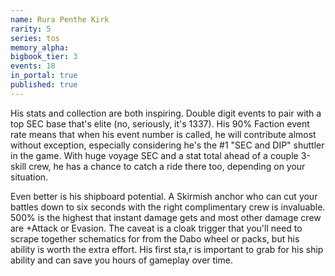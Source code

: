 ```yaml
---
name: Rura Penthe Kirk
rarity: 5
series: tos
memory_alpha:
bigbook_tier: 3
events: 18
in_portal: true
published: true
---
```


His stats and collection are both inspiring. Double digit events to pair with a top SEC base that's elite (no, seriously, it's 1337). His 90% Faction event rate means that when his event number is called, he will contribute almost without exception, especially considering he's the #1 "SEC and DIP" shuttler in the game. With huge voyage SEC and a stat total ahead of a couple 3-skill crew, he has a chance to catch a ride there too, depending on your situation.

Even better is his shipboard potential. A Skirmish anchor who can cut your battles down to six seconds with the right complimentary crew is invaluable. 500% is the highest that instant damage gets and most other damage crew are +Attack or Evasion. The caveat is a cloak trigger that you'll need to scrape together schematics for from the Dabo wheel or packs, but his ability is worth the extra effort. His first sta,r is important to grab for his ship ability and can save you hours of gameplay over time.
